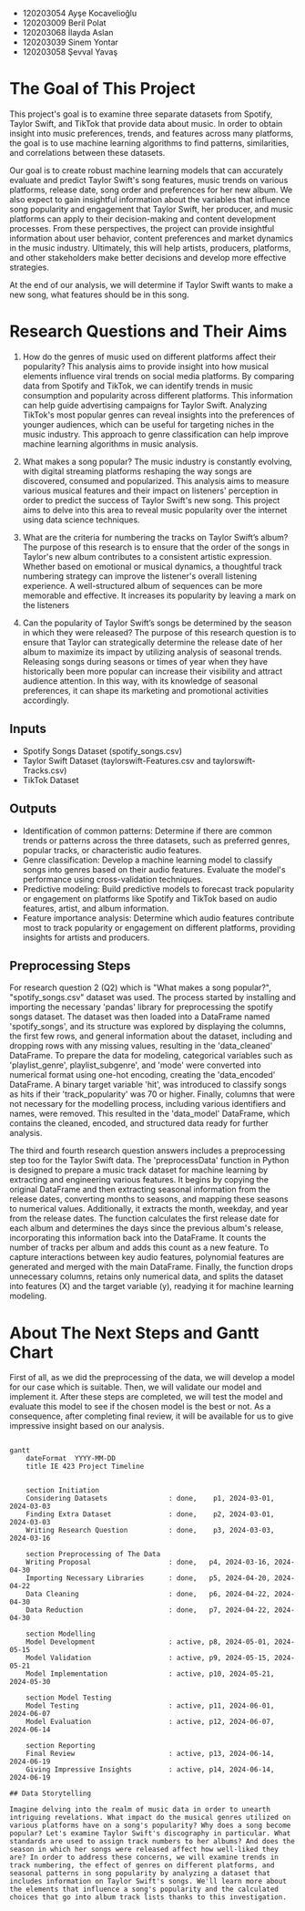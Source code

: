 - 120203054 Ayşe Kocavelioğlu
- 120203009 Beril Polat
- 120203068 İlayda Aslan
- 120203039 Sinem Yontar
- 120203058 Şevval Yavaş
  
# The Goal of This Project

This project's goal is to examine three separate datasets from Spotify, Taylor Swift, and TikTok that provide data about music. In order to obtain insight into music preferences, trends, and features across many platforms, the goal is to use machine learning algorithms to find patterns, similarities, and correlations between these datasets. 

Our goal is to create robust machine learning models that can accurately evaluate and predict Taylor Swift's song features, music trends on various platforms, release date, song order and preferences for her new album. We also expect to gain insightful information about the variables that influence song popularity and engagement that Taylor Swift, her producer, and music platforms can apply to their decision-making and content development processes.
From these perspectives, the project can provide insightful information about user behavior, content preferences and market dynamics in the music industry. Ultimately, this will help artists, producers, platforms, and other stakeholders make better decisions and develop more effective strategies.

At the end of our analysis, we will determine if Taylor Swift wants to make a new song, what features should be in this song.  

# Research Questions and Their Aims
1) How do the genres of music used on different platforms affect their popularity?
This analysis aims to provide insight into how musical elements influence viral trends on social media platforms. By comparing data from Spotify and TikTok, we can identify trends in music consumption and popularity across different platforms. This information can help guide advertising campaigns for Taylor Swift. Analyzing TikTok's most popular genres can reveal insights into the preferences of younger audiences, which can be useful for targeting niches in the music industry. This approach to genre classification can help improve machine learning algorithms in music analysis.

2) What makes a song popular?
The music industry is constantly evolving, with digital streaming platforms reshaping the way songs are discovered, consumed and popularized. This analysis aims to measure various musical features and their impact on listeners' perception in order to predict the success of Taylor Swift's new song. This project aims to delve into this area to reveal music popularity over the internet using data science techniques.

3) What are the criteria for numbering the tracks on Taylor Swift’s album?
The purpose of this research is to ensure that the order of the songs in Taylor's new album contributes to a consistent artistic expression. Whether based on emotional or musical dynamics, a thoughtful track numbering strategy can improve the listener's overall listening experience. A well-structured album of sequences can be more memorable and effective. It increases its popularity by leaving a mark on the listeners

4) Can the popularity of Taylor Swift’s songs be determined by the season in which they were released? 
The purpose of this research question is to ensure that Taylor can strategically determine the release date of her album to maximize its impact by utilizing analysis of seasonal trends. Releasing songs during seasons or times of year when they have historically been more popular can increase their visibility and attract audience attention. In this way, with its knowledge of seasonal preferences, it can shape its marketing and promotional activities accordingly.

## Inputs
- Spotify Songs Dataset (spotify_songs.csv)
- Taylor Swift Dataset (taylorswift-Features.csv and taylorswift-Tracks.csv)
- TikTok Dataset

## Outputs
- Identification of common patterns: Determine if there are common trends or patterns across the three datasets, such as preferred genres, popular tracks, or characteristic audio features.
- Genre classification: Develop a machine learning model to classify songs into genres based on their audio features. Evaluate the model's performance using cross-validation techniques.
- Predictive modeling: Build predictive models to forecast track popularity or engagement on platforms like Spotify and TikTok based on audio features, artist, and album information.
- Feature importance analysis: Determine which audio features contribute most to track popularity or engagement on different platforms, providing insights for artists and producers.

## Preprocessing Steps

For research question 2 (Q2) which is "What makes a song popular?", "spotify_songs.csv" dataset was used. The process started by installing and importing the necessary 'pandas' library for preprocessing the spotify songs dataset. The dataset was then loaded into a DataFrame named 'spotify_songs', and its structure was explored by displaying the columns, the first few rows, and general information about the dataset, including and dropping rows with any missing values, resulting in the 'data_cleaned' DataFrame. To prepare the data for modeling, categorical variables such as 'playlist_genre', playlist_subgenre', and 'mode' were converted into numerical format using one-hot encoding, creating the 'data_encoded' DataFrame. A binary target variable 'hit', was introduced to classify songs as hits if their 'track_popularity' was 70 or higher. Finally, columns that were not necessary for the modelling process, including various identifiers and names, were removed. This resulted in the 'data_model' DataFrame, which contains the cleaned, encoded, and structured data ready for further analysis. 

The third and fourth research question answers includes a preprocessing step too for the Taylor Swift data. The 'preprocessData' function in Python is designed to prepare a music track dataset for machine learning by extracting and engineering various features. It begins by copying the original DataFrame and then extracting seasonal information from the release dates, converting months to seasons, and mapping these seasons to numerical values. Additionally, it extracts the month, weekday, and year from the release dates. The function calculates the first release date for each album and determines the days since the previous album's release, incorporating this information back into the DataFrame. It counts the number of tracks per album and adds this count as a new feature. To capture interactions between key audio features, polynomial features are generated and merged with the main DataFrame. Finally, the function drops unnecessary columns, retains only numerical data, and splits the dataset into features (X) and the target variable (y), readying it for machine learning modeling.

# About The Next Steps and Gantt Chart
First of all, as we did the preprocessing of the data, we will develop a model for our case which is suitable. Then, we will validate our model and implement it. After these steps are completed, we will test the model and evaluate this model to see if the chosen model is the best or not. As a consequence, after completing final review, it will be available for us to give impressive insight based on our analysis.

    

```mermaid

gantt
    dateFormat  YYYY-MM-DD
    title IE 423 Project Timeline

    
    section Initiation
    Considering Datasets               : done,    p1, 2024-03-01, 2024-03-03
    Finding Extra Dataset              : done,    p2, 2024-03-01, 2024-03-03
    Writing Research Question          : done,    p3, 2024-03-03, 2024-03-16

    section Preprocessing of The Data
    Writing Proposal                   : done,   p4, 2024-03-16, 2024-04-30
    Importing Necessary Libraries      : done,   p5, 2024-04-20, 2024-04-22
    Data Cleaning                      : done,   p6, 2024-04-22, 2024-04-30
    Data Reduction                     : done,   p7, 2024-04-22, 2024-04-30

    section Modelling
    Model Development                  : active, p8, 2024-05-01, 2024-05-15
    Model Validation                   : active, p9, 2024-05-15, 2024-05-21
    Model Implementation               : active, p10, 2024-05-21, 2024-05-30
    
    section Model Testing
    Model Testing                      : active, p11, 2024-06-01, 2024-06-07
    Model Evaluation                   : active, p12, 2024-06-07, 2024-06-14

    section Reporting
    Final Review                       : active, p13, 2024-06-14, 2024-06-19
    Giving Impressive Insights         : active, p14, 2024-06-14, 2024-06-19

## Data Storytelling

Imagine delving into the realm of music data in order to unearth intriguing revelations. What impact do the musical genres utilized on various platforms have on a song's popularity? Why does a song become popular? Let's examine Taylor Swift's discography in particular. What standards are used to assign track numbers to her albums? And does the season in which her songs were released affect how well-liked they are? In order to address these concerns, we will examine trends in track numbering, the effect of genres on different platforms, and seasonal patterns in song popularity by analyzing a dataset that includes information on Taylor Swift's songs. We'll learn more about the elements that influence a song's popularity and the calculated choices that go into album track lists thanks to this investigation.



